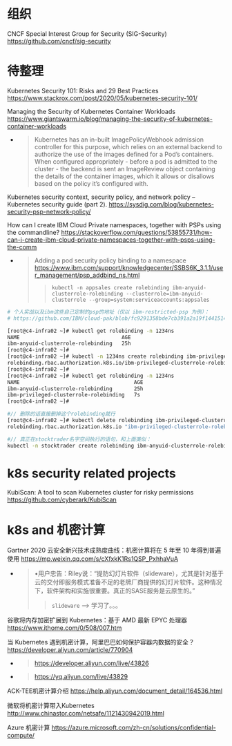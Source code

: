 
# 组织

CNCF Special Interest Group for Security (SIG-Security) https://github.com/cncf/sig-security

# 待整理

Kubernetes Security 101: Risks and 29 Best Practices https://www.stackrox.com/post/2020/05/kubernetes-security-101/

Managing the Security of Kubernetes Container Workloads https://www.giantswarm.io/blog/managing-the-security-of-kubernetes-container-workloads
- > Kubernetes has an in-built ImagePolicyWebhook admission controller for this purpose, which relies on an external backend to authorize the use of the images defined for a Pod’s containers. When configured appropriately - before a pod is admitted to the cluster - the backend is sent an ImageReview object containing the details of the container images, which it allows or disallows based on the policy it’s configured with.

Kubernetes security context, security policy, and network policy – Kubernetes security guide (part 2). https://sysdig.com/blog/kubernetes-security-psp-network-policy/

How can I create IBM Cloud Private namespaces, together with PSPs using the commandline? https://stackoverflow.com/questions/53855731/how-can-i-create-ibm-cloud-private-namespaces-together-with-psps-using-the-comm
- > Adding a pod security policy binding to a namespace https://www.ibm.com/support/knowledgecenter/SSBS6K_3.1.1/user_management/psp_addbind_ns.html
  >> `kubectl -n appsales create rolebinding ibm-anyuid-clusterrole-rolebinding --clusterrole=ibm-anyuid-clusterrole --group=system:serviceaccounts:appsales`

```sh
# 个人实战以及ibm这些自己定制的psp的地址（仅以 ibm-restricted-psp 为例）：
# https://github.com/IBM/cloud-pak/blob/fc9291358bde7cb391a2a19f14415145a21bcb36/spec/security/psp/ibm-restricted-psp.yaml

[root@c4-infra02 ~]# kubectl get rolebinding -n 1234ns
NAME                                 AGE
ibm-anyuid-clusterrole-rolebinding   25h
[root@c4-infra02 ~]#
[root@c4-infra02 ~]# kubectl -n 1234ns create rolebinding ibm-privileged-clusterrole-rolebinding --clusterrole=ibm-privileged-clusterrole --group=system:serviceaccounts:1234ns
rolebinding.rbac.authorization.k8s.io/ibm-privileged-clusterrole-rolebinding created
[root@c4-infra02 ~]#
[root@c4-infra02 ~]# kubectl get rolebinding -n 1234ns
NAME                                     AGE
ibm-anyuid-clusterrole-rolebinding       25h
ibm-privileged-clusterrole-rolebinding   7s
[root@c4-infra02 ~]#

#// 删除的话直接删掉这个rolebinding就行
[root@c4-infra02 ~]# kubectl delete rolebinding ibm-privileged-clusterrole-rolebinding -n 1234ns
rolebinding.rbac.authorization.k8s.io "ibm-privileged-clusterrole-rolebinding" deleted

#// 真正在stocktrader名字空间执行的语句，和上面类似：
kubectl -n stocktrader create rolebinding ibm-anyuid-clusterrole-rolebinding --clusterrole=ibm-anyuid-clusterrole --group=system:serviceaccounts:stocktrader
```

# k8s security related projects

KubiScan: A tool to scan Kubernetes cluster for risky permissions https://github.com/cyberark/KubiScan

# k8s and 机密计算

Gartner 2020 云安全新兴技术成熟度曲线：机密计算将在 5 年至 10 年得到普遍使用 https://mp.weixin.qq.com/s/cXfxkK1Rs1QSP_PxhhaVuA
- > •用户忠告：Riley说：“提防幻灯片软件（slideware），尤其是针对基于云的交付即服务模式准备不足的老牌厂商提供的幻灯片软件。这种情况下，软件架构和实施很重要。真正的SASE服务是云原生的。”
  >> `slideware` --> 学习了。。。

谷歌将内存加密扩展到 Kubernetes：基于 AMD 最新 EPYC 处理器 https://www.ithome.com/0/508/007.htm

当 Kubernetes 遇到机密计算，阿里巴巴如何保护容器内数据的安全？ https://developer.aliyun.com/article/770904
- > https://developer.aliyun.com/live/43826
- > https://yq.aliyun.com/live/43829

ACK-TEE机密计算介绍 https://help.aliyun.com/document_detail/164536.html

微软将机密计算带入Kubernetes http://www.chinastor.com/netsafe/1121430942019.html

Azure 机密计算 https://azure.microsoft.com/zh-cn/solutions/confidential-compute/
